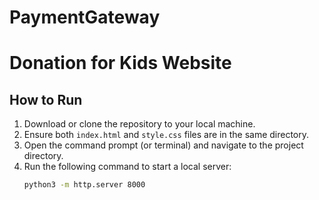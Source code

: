 # PaymentGateway

# Donation for Kids Website

## How to Run

1. Download or clone the repository to your local machine.
2. Ensure both `index.html` and `style.css` files are in the same directory.
3. Open the command prompt (or terminal) and navigate to the project directory.
4. Run the following command to start a local server:
   ```bash
   python3 -m http.server 8000
